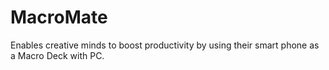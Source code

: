 # MacroMate
Enables creative minds to boost productivity by using their smart phone as a Macro Deck with PC.
